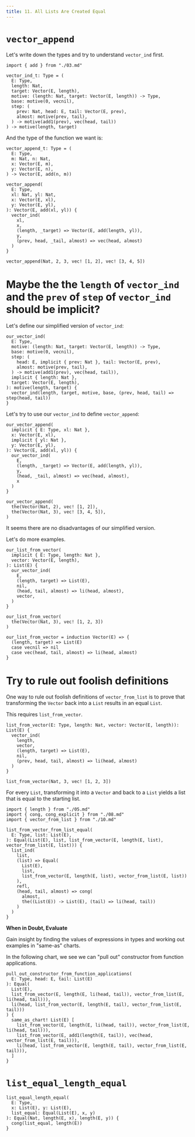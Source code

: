 ```yaml
---
title: 11. All Lists Are Created Equal
---
```


# `vector_append`

Let's write down the types and try to understand `vector_ind` first.

``` cicada
import { add } from "./03.md"

vector_ind_t: Type = (
  E: Type,
  length: Nat,
  target: Vector(E, length),
  motive: (length: Nat, target: Vector(E, length)) -> Type,
  base: motive(0, vecnil),
  step: (
    prev: Nat, head: E, tail: Vector(E, prev),
    almost: motive(prev, tail),
  ) -> motive(add1(prev), vec(head, tail))
) -> motive(length, target)
```

And the type of the function we want is:

``` cicada
vector_append_t: Type = (
  E: Type,
  m: Nat, n: Nat,
  x: Vector(E, m),
  y: Vector(E, n),
) -> Vector(E, add(n, m))
```

``` cicada
vector_append(
  E: Type,
  xl: Nat, yl: Nat,
  x: Vector(E, xl),
  y: Vector(E, yl),
): Vector(E, add(xl, yl)) {
  vector_ind(
    xl,
    x,
    (length, _target) => Vector(E, add(length, yl)),
    y,
    (prev, head, _tail, almost) => vec(head, almost)
  )
}

vector_append(Nat, 2, 3, vec! [1, 2], vec! [3, 4, 5])
```

# Maybe the the `length` of `vector_ind` and the `prev` of `step` of `vector_ind` should be implicit?

Let's define our simplified version of `vector_ind`:

``` cicada
our_vector_ind(
  E: Type,
  motive: (length: Nat, target: Vector(E, length)) -> Type,
  base: motive(0, vecnil),
  step: (
    head: E, implicit { prev: Nat }, tail: Vector(E, prev),
    almost: motive(prev, tail),
  ) -> motive(add1(prev), vec(head, tail)),
  implicit { length: Nat },
  target: Vector(E, length),
): motive(length, target) {
  vector_ind(length, target, motive, base, (prev, head, tail) => step(head, tail))
}
```

Let's try to use our `vector_ind` to define `vector_append`:

``` cicada
our_vector_append(
  implicit { E: Type, xl: Nat },
  x: Vector(E, xl),
  implicit { yl: Nat },
  y: Vector(E, yl),
): Vector(E, add(xl, yl)) {
  our_vector_ind(
    E,
    (length, _target) => Vector(E, add(length, yl)),
    y,
    (head, _tail, almost) => vec(head, almost),
    x
  )
}

our_vector_append(
  the(Vector(Nat, 2), vec! [1, 2]),
  the(Vector(Nat, 3), vec! [3, 4, 5]),
)
```

It seems there are no disadvantages of our simplified version.

Let's do more examples.

``` cicada
our_list_from_vector(
  implicit { E: Type, length: Nat },
  vector: Vector(E, length),
): List(E) {
  our_vector_ind(
    E,
    (length, target) => List(E),
    nil,
    (head, tail, almost) => li(head, almost),
    vector,
  )
}

our_list_from_vector(
  the(Vector(Nat, 3), vec! [1, 2, 3])
)
```

``` cicada wishful-thinking
our_list_from_vector = induction Vector(E) => {
  (length, target) => List(E)
  case vecnil => nil
  case vec(head, tail, almost) => li(head, almost)
}
```

# Try to rule out foolish definitions

One way to rule out foolish definitions of `vector_from_list`
is to prove that transforming the `Vector` back into a `List`
results in an equal `List`.

This requires `list_from_vector`.

``` cicada
list_from_vector(E: Type, length: Nat, vector: Vector(E, length)): List(E) {
  vector_ind(
    length,
    vector,
    (length, target) => List(E),
    nil,
    (prev, head, tail, almost) => li(head, almost)
  )
}

list_from_vector(Nat, 3, vec! [1, 2, 3])
```

For every `List`, transforming it into a `Vector` and back to a `List`
yields a list that is equal to the starting list.

``` cicada
import { length } from "./05.md"
import { cong, cong_explicit } from "./08.md"
import { vector_from_list } from "./10.md"

list_from_vector_from_list_equal(
  E: Type, list: List(E),
): Equal(List(E), list, list_from_vector(E, length(E, list), vector_from_list(E, list))) {
  list_ind(
    list,
    (list) => Equal(
      List(E),
      list,
      list_from_vector(E, length(E, list), vector_from_list(E, list))
    ),
    refl,
    (head, tail, almost) => cong(
      almost,
      the((List(E)) -> List(E), (tail) => li(head, tail))
    )
  )
}
```

**When in Doubt, Evaluate**

Gain insight by finding the values of expressions in types
and working out examples in "same-as" charts.

In the following chart, we see we can "pull out" constructor from function applications.

``` cicada
pull_out_constructor_from_function_applications(
  E: Type, head: E, tail: List(E)
): Equal(
  List(E),
  list_from_vector(E, length(E, li(head, tail)), vector_from_list(E, li(head, tail))),
  li(head, list_from_vector(E, length(E, tail), vector_from_list(E, tail)))
) {
  same_as_chart! List(E) [
    list_from_vector(E, length(E, li(head, tail)), vector_from_list(E, li(head, tail))),
    list_from_vector(E, add1(length(E, tail)), vec(head, vector_from_list(E, tail))),
    li(head, list_from_vector(E, length(E, tail), vector_from_list(E, tail))),
  ]
}
```

# `list_equal_length_equal`

``` cicada
list_equal_length_equal(
  E: Type,
  x: List(E), y: List(E),
  list_equal: Equal(List(E), x, y)
): Equal(Nat, length(E, x), length(E, y)) {
  cong(list_equal, length(E))
}
```
